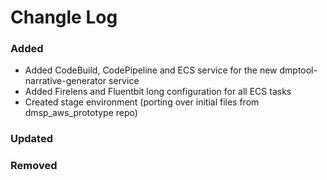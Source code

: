 # Changle Log

### Added
- Added CodeBuild, CodePipeline and ECS service for the new dmptool-narrative-generator service
- Added Firelens and Fluentbit long configuration for all ECS tasks
- Created stage environment (porting over initial files from dmsp_aws_prototype repo) 

### Updated

### Removed


